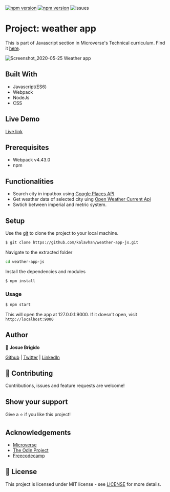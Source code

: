 [![npm version](https://badge.fury.io/js/webpack.svg)](https://badge.fury.io/js/webpack)
[![npm version](https://badge.fury.io/js/npm.svg)](https://badge.fury.io/js/npm)
![issues](https://img.shields.io/github/issues/kalavhan/restaurant-page)

# Project: weather app

This is part of Javascript section in Microverse's Technical curriculum. Find it [here](https://www.theodinproject.com/courses/javascript/lessons/weather-app).

![Screenshot_2020-05-25 Weather app](https://user-images.githubusercontent.com/47485749/82841773-7dbb5980-9e94-11ea-80b3-059fb86332b2.png)

## Built With
- Javascript(ES6)
- Webpack
- NodeJs
- CSS

## Live Demo
[Live link]('')


## Prerequisites
- Webpack v4.43.0
- npm

## Functionalities 
- Search city in inputbox using [Google Places API](https://developers.google.com/places/web-service/intro?hl=es-419&utm_source=google&utm_medium=cpc&utm_campaign=FY18-Q2-global-demandgen-paidsearchonnetworkhouseads-cs-maps_contactsal_saf&utm_content=text-ad-none-none-DEV_c-CRE_436364850706-ADGP_Hybrid+%7C+AW+SEM+%7C+SKWS+~+Places+%7C+BMM+%7C+Places+API-KWID_43700044580549616-aud-596989456221:kwd-335453537185-userloc_1010019&utm_term=KW_%2Bplaces%20%2Bapi-ST_%2Bplaces+%2Bapi&gclid=CjwKCAjw2a32BRBXEiwAUcugiNte-MhaH8Qdbd5cLgxL1oQ_QwaXsUBeF59cJ12yOxwkMKQW-qGLmxoC7GYQAvD_BwE)
- Get weather data of selected city uing [Open Weather Current Api](https://openweathermap.org/current)
- Swtich between imperial and metric system.

## Setup

Use the [git](https://git-scm.com/downloads) to clone the project to your local machine.
```sh
$ git clone https://github.com/kalavhan/weather-app-js.git
```

Navigate to the extracted folder
```sh 
cd weather-app-js
```

Install the dependencies and modules
```sh
$ npm install
```

### Usage
```sh
$ npm start
```
This will open the app at 127.0.0.1:9000. If it doesn't open, visit ```http://localhost:9000```

## Author

👤 **Josue Brigido**

[Github](https://github.com/kalavhan) | [Twitter](https://twitter.com/kalavhan) | [LinkedIn](https://linkedin.com/in/kalavhan)



## 🤝 Contributing

Contributions, issues and feature requests are welcome!

## Show your support

Give a ⭐️ if you like this project!

## Acknowledgements
- [Microverse](https://www.microverse.org/)
- [The Odin Project](https://www.theodinproject.com/)
- [Freecodecamp](http://freecodecamp.org/)

## 📝 License

This project is licensed under MIT license - see [LICENSE](/LICENSE) for more details.

